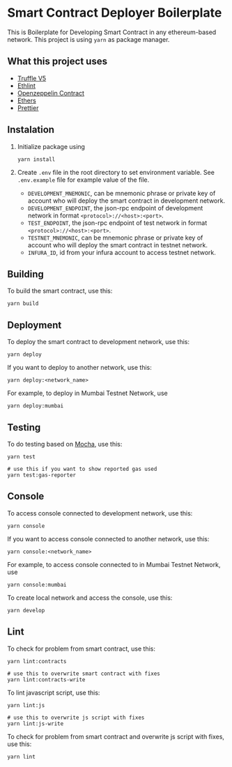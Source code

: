 # Smart Contract Deployer Boilerplate

This is Boilerplate for Developing Smart Contract in any ethereum-based network. This project is using `yarn` as package manager.

## What this project uses

* [Truffle V5](https://trufflesuite.com/)
* [Ethlint](https://ethlint.readthedocs.io/en/latest/)
* [Openzeppelin Contract](https://openzeppelin.com/contracts/)
* [Ethers](https://docs.ethers.io/v5/)
* [Prettier](https://prettier.io/)

## Instalation

1. Initialize package using
    ```
    yarn install
    ```

2. Create `.env` file in the root directory to set environment variable. See `.env.example` file for example value of the file.

    * `DEVELOPMENT_MNEMONIC`, can be mnemonic phrase or private key of account who will deploy the smart contract in development network.
    * `DEVELOPMENT_ENDPOINT`, the json-rpc endpoint of development network in format `<protocol>://<host>:<port>`.
    * `TEST_ENDPOINT`, the json-rpc endpoint of test network in format `<protocol>://<host>:<port>`.
    * `TESTNET_MNEMONIC`, can be mnemonic phrase or private key of account who will deploy the smart contract in testnet network.
    * `INFURA_ID`, id from your infura account to access testnet network.

## Building

To build the smart contract, use this:
```
yarn build
```

## Deployment

To deploy the smart contract to development network, use this:
```
yarn deploy
```

If you want to deploy to another network, use this:
```
yarn deploy:<network_name>
```

For example, to deploy in Mumbai Testnet Network, use
```
yarn deploy:mumbai
```

## Testing

To do testing based on [Mocha](https://mochajs.org/), use this:
```
yarn test

# use this if you want to show reported gas used
yarn test:gas-reporter
```

## Console

To access console connected to development network, use this:
```
yarn console
```

If you want to access console connected to another network, use this:
```
yarn console:<network_name>
```

For example, to access console connected to in Mumbai Testnet Network, use
```
yarn console:mumbai
```

To create local network and access the console, use this:
```
yarn develop
```

## Lint

To check for problem from smart contract, use this:
```
yarn lint:contracts

# use this to overwrite smart contract with fixes
yarn lint:contracts-write
```

To lint javascript script, use this:
```
yarn lint:js

# use this to overwrite js script with fixes
yarn lint:js-write
```

To check for problem from smart contract and overwrite js script with fixes, use this:
```
yarn lint
```